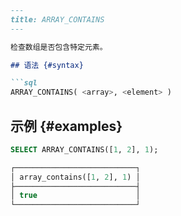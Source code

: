```markdown
---
title: ARRAY_CONTAINS
---

检查数组是否包含特定元素。

## 语法 {#syntax}

```sql
ARRAY_CONTAINS( <array>, <element> )
```

## 示例 {#examples}

```sql
SELECT ARRAY_CONTAINS([1, 2], 1);

┌───────────────────────────┐
│ array_contains([1, 2], 1) │
├───────────────────────────┤
│ true                      │
└───────────────────────────┘
```
```